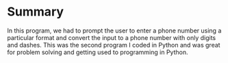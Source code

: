 # Summary

In this program, we had to prompt the user to enter a phone number using a particular format and convert the input to a phone number with only digits and dashes. This was the second program I coded in Python and was great for problem solving and getting used to programming in Python.

